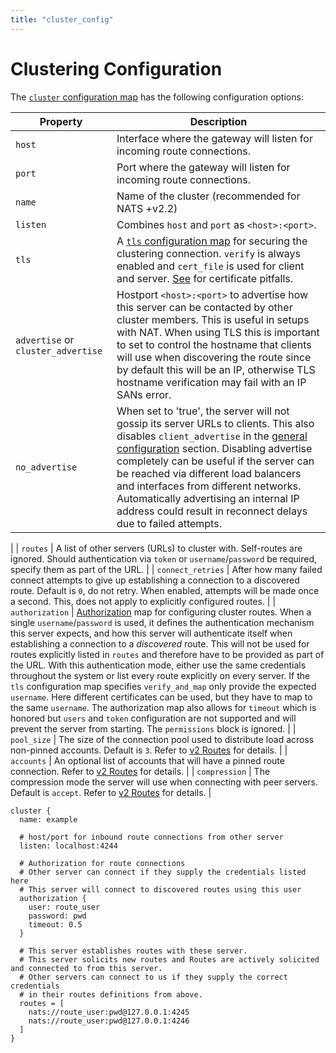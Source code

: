 ```yaml
---
title: "cluster_config"
---
```

# Clustering Configuration

The [`cluster` configuration map](../../configuration/README.md#clustering) has the following configuration options:

| Property                           | Description                                                                                                                                                                                                                                                                                                                                                                                                                                                                                                                                                                                                                                                                                                                                                                                                                                                                                                                                                               |
| ---------------------------------- | ------------------------------------------------------------------------------------------------------------------------------------------------------------------------------------------------------------------------------------------------------------------------------------------------------------------------------------------------------------------------------------------------------------------------------------------------------------------------------------------------------------------------------------------------------------------------------------------------------------------------------------------------------------------------------------------------------------------------------------------------------------------------------------------------------------------------------------------------------------------------------------------------------------------------------------------------------------------------- |
| `host`                             | Interface where the gateway will listen for incoming route connections.                                                                                                                                                                                                                                                                                                                                                                                                                                                                                                                                                                                                                                                                                                                                                                                                                                                                                                   |
| `port`                             | Port where the gateway will listen for incoming route connections.                                                                                                                                                                                                                                                                                                                                                                                                                                                                                                                                                                                                                                                                                                                                                                                                                                                                                                        |
| `name`                             | Name of the cluster (recommended for NATS +v2.2)                                                                                                                                                                                                                                                                                                                                                                                                                                                                                                                                                                                                                                                                                                                                                                                                                                                                                                                          |
| `listen`                           | Combines `host` and `port` as `<host>:<port>`.                                                                                                                                                                                                                                                                                                                                                                                                                                                                                                                                                                                                                                                                                                                                                                                                                                                                                                                            |
| `tls`                              | A [`tls` configuration map](/running-a-nats-service/configuration/securing_nats/tls.md) for securing the clustering connection. `verify` is always enabled and `cert_file` is used for client and server. [See](/running-a-nats-service/configuration/securing_nats/tls.md#wrong-key-usage) for certificate pitfalls.                                                                                                                                                                                                                                                                                                                                                                                                                                                                                                                                                                                                                                                     |
| `advertise` or `cluster_advertise` | Hostport `<host>:<port>` to advertise how this server can be contacted by other cluster members. This is useful in setups with NAT. When using TLS this is important to set to control the hostname that clients will use when discovering the route since by default this will be an IP, otherwise TLS hostname verification may fail with an IP SANs error.                                                                                                                                                                                                                                                                                                                                                                                                                                                                                                                                                                                                             |
| `no_advertise`                     | When set to 'true', the server will not gossip its server URLs to clients. This also disables `client_advertise` in the [general configuration](../README.md) section. Disabling advertise completely can be useful if the server can be reached via different load balancers and interfaces from different networks. Automatically advertising an internal IP address could result in reconnect delays due to failed attempts.
|
| `routes`                           | A list of other servers (URLs) to cluster with. Self-routes are ignored. Should authentication via `token` or `username`/`password` be required, specify them as part of the URL.                                                                                                                                                                                                                                                                                                                                                                                                                                                                                                                                                                                                                                                                                                                                                                                         |
| `connect_retries`                  | After how many failed connect attempts to give up establishing a connection to a discovered route. Default is `0`, do not retry. When enabled, attempts will be made once a second. This, does not apply to explicitly configured routes.                                                                                                                                                                                                                                                                                                                                                                                                                                                                                                                                                                                                                                                                                                                                 |
| `authorization`                    | [Authorization](../securing_nats/auth_intro#authorization-map) map for configuring cluster routes. When a single `username`/`password` is used, it defines the authentication mechanism this server expects, and how this server will authenticate itself when establishing a connection to a _discovered_ route. This will not be used for routes explicitly listed in `routes` and therefore have to be provided as part of the URL. With this authentication mode, either use the same credentials throughout the system or list every route explicitly on every server. If the `tls` configuration map specifies `verify_and_map` only provide the expected `username`. Here different certificates can be used, but they have to map to the same `username`. The authorization map also allows for `timeout` which is honored but `users` and `token` configuration are not supported and will prevent the server from starting. The `permissions` block is ignored. |
| `pool_size`                        | The size of the connection pool used to distribute load across non-pinned accounts. Default is `3`. Refer to [v2 Routes](./v2_routes.md#connection-pooling) for details.                                                                                                                                                                                                                                                                                                                                                                                                                                                                                                                                                                                                                                                                                                                                                                                                  |
| `accounts`                         | An optional list of accounts that will have a pinned route connection. Refer to [v2 Routes](./v2_routes.md#account-pinning) for details.                                                                                                                                                                                                                                                                                                                                                                                                                                                                                                                                                                                                                                                                                                                                                                                                                                  |
| `compression`                      | The compression mode the server will use when connecting with peer servers. Default is `accept`. Refer to [v2 Routes](./v2_routes.md#compression) for details.                                                                                                                                                                                                                                                                                                                                                                                                                                                                                                                                                                                                                                                                                                                                                                                                            |

```
cluster {
  name: example

  # host/port for inbound route connections from other server
  listen: localhost:4244

  # Authorization for route connections
  # Other server can connect if they supply the credentials listed here
  # This server will connect to discovered routes using this user
  authorization {
    user: route_user
    password: pwd
    timeout: 0.5
  }

  # This server establishes routes with these server.
  # This server solicits new routes and Routes are actively solicited and connected to from this server.
  # Other servers can connect to us if they supply the correct credentials
  # in their routes definitions from above.
  routes = [
    nats://route_user:pwd@127.0.0.1:4245
    nats://route_user:pwd@127.0.0.1:4246
  ]
}
```
